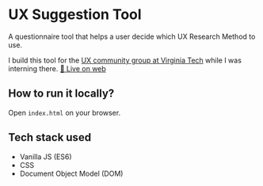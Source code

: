 # UX Suggestion Tool
A questionnaire tool that helps a user decide which UX Research Method to use.

I build this tool for the [UX community group at Virginia Tech](https://it.vt.edu/projects/ux-community) while I was interning there.
[🚀 Live on web](https://it.vt.edu/projects/ux-community/ux-research.html)

## How to run it locally?

Open `index.html` on your browser.

## Tech stack used

- Vanilla JS (ES6)
- CSS
- Document Object Model (DOM)

